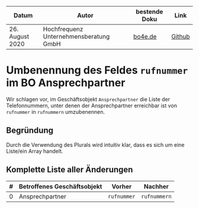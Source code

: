 |**Datum**|**Autor**|**bestende Doku**|**Link**|
|---------|---------|-----------------|--------|
|26. August 2020|Hochfrequenz Unternehmensberatung GmbH|[bo4e.de](https://www.bo4e.de/dokumentation/geschaeftsobjekte/bo-ansprechpartner)|[Github](https://github.com/Hochfrequenz/bo4e-modification-proposals/blob/master/markdown/ansprechpartner_rufnummern.md)|

# Umbenennung des Feldes `rufnummer` im BO Ansprechpartner

Wir schlagen vor, im Geschäftsobjekt `Ansprechpartner` die Liste der Telefonnummern, unter denen der Ansprechpartner erreichbar ist  von `rufnummer` in `rufnummern` umzubenennen.

## Begründung
Durch die Verwendung des Plurals wird intuitiv klar, dass es sich um eine Liste/ein Array handelt.

## Komplette Liste aller Änderungen
|**#**|**Betroffenes Geschäftsobjekt**|**Vorher**|**Nachher**|
|-----|-------------------------------|----------|-----------|
|0| Ansprechpartner | `rufnummer` | `rufnummern` |